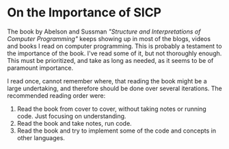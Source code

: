 # On the Importance of SICP
The book by Abelson and Sussman *"Structure and Interpretations of Computer Programming"* keeps showing up in most of the blogs, videos and books I read on computer programming.
This is probably a testament to the importance of the book.
I've read some of it, but not thoroughly enough.
This must be prioritized, and take as long as needed, as it seems to be of paramount importance.

I read once, cannot remember where, that reading the book might be a large undertaking, and therefore should be done over several iterations.
The recommended reading order were:
1. Read the book from cover to cover, without taking notes or running code. Just focusing on understanding.
2. Read the book and take notes, run code.
3. Read the book and try to implement some of the code and concepts in other languages.
